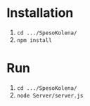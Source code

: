 # Installation

1. `cd .../SpesoKolena/`
2. `npm install`

# Run

1. `cd .../SpesoKolena/`
2. `node Server/server.js`
